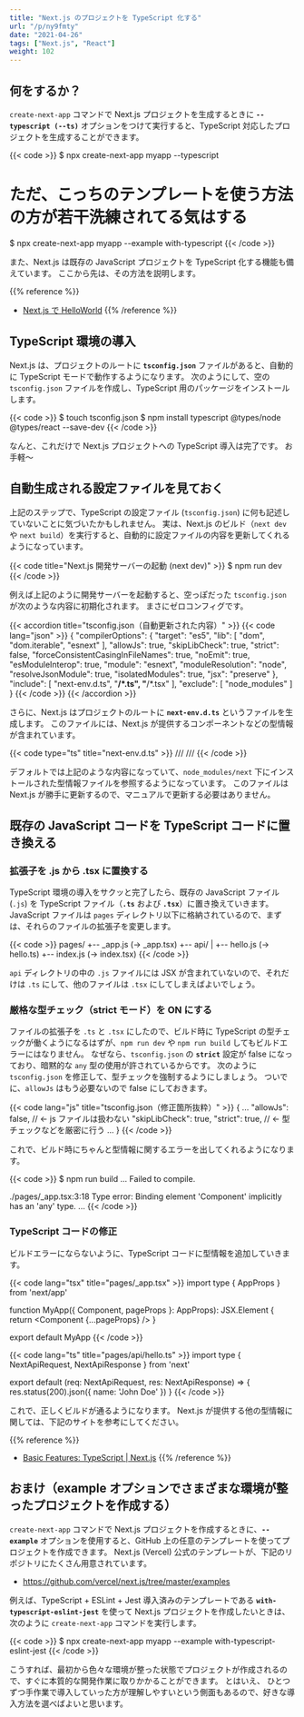 ```yaml
---
title: "Next.js のプロジェクトを TypeScript 化する"
url: "/p/ny9fmty"
date: "2021-04-26"
tags: ["Next.js", "React"]
weight: 102
---
```


何をするか？
----

`create-next-app` コマンドで Next.js プロジェクトを生成するときに __`--typescript (--ts)`__ オプションをつけて実行すると、TypeScript 対応したプロジェクトを生成することができます。

{{< code >}}
$ npx create-next-app myapp --typescript

# ただ、こっちのテンプレートを使う方法の方が若干洗練されてる気はする
$ npx create-next-app myapp --example with-typescript
{{< /code >}}

また、Next.js は既存の JavaScript プロジェクトを TypeScript 化する機能も備えています。
ここから先は、その方法を説明します。

{{% reference %}}
- [Next.js で HelloWorld](/p/ubmu3bj)
{{% /reference %}}


TypeScript 環境の導入
----

Next.js は、プロジェクトのルートに __`tsconfig.json`__ ファイルがあると、自動的に TypeScript モードで動作するようになります。
次のようにして、空の `tsconfig.json` ファイルを作成し、TypeScript 用のパッケージをインストールします。

{{< code >}}
$ touch tsconfig.json
$ npm install typescript @types/node @types/react --save-dev
{{< /code >}}

なんと、これだけで Next.js プロジェクトへの TypeScript 導入は完了です。
お手軽〜


自動生成される設定ファイルを見ておく
----

上記のステップで、TypeScript の設定ファイル (`tsconfig.json`) に何も記述していないことに気づいたかもしれません。
実は、Next.js のビルド（`next dev` や `next build`）を実行すると、自動的に設定ファイルの内容を更新してくれるようになっています。

{{< code title="Next.js 開発サーバーの起動 (next dev)" >}}
$ npm run dev
{{< /code >}}

例えば上記のように開発サーバーを起動すると、空っぽだった `tsconfig.json` が次のような内容に初期化されます。
まさにゼロコンフィグです。

{{< accordion title="tsconfig.json（自動更新された内容）" >}}
{{< code lang="json" >}}
{
  "compilerOptions": {
    "target": "es5",
    "lib": [
      "dom",
      "dom.iterable",
      "esnext"
    ],
    "allowJs": true,
    "skipLibCheck": true,
    "strict": false,
    "forceConsistentCasingInFileNames": true,
    "noEmit": true,
    "esModuleInterop": true,
    "module": "esnext",
    "moduleResolution": "node",
    "resolveJsonModule": true,
    "isolatedModules": true,
    "jsx": "preserve"
  },
  "include": [
    "next-env.d.ts",
    "**/*.ts",
    "**/*.tsx"
  ],
  "exclude": [
    "node_modules"
  ]
}
{{< /code >}}
{{< /accordion >}}

さらに、Next.js はプロジェクトのルートに __`next-env.d.ts`__ というファイルを生成します。
このファイルには、Next.js が提供するコンポーネントなどの型情報が含まれています。

{{< code type="ts" title="next-env.d.ts" >}}
/// <reference types="next" />
/// <reference types="next/types/global" />
{{< /code >}}

デフォルトでは上記のような内容になっていて、`node_modules/next` 下にインストールされた型情報ファイルを参照するようになっています。
このファイルは Next.js が勝手に更新するので、マニュアルで更新する必要はありません。


既存の JavaScript コードを TypeScript コードに置き換える
----

### 拡張子を .js から .tsx に置換する

TypeScript 環境の導入をサクッと完了したら、既存の JavaScript ファイル (`.js`) を TypeScript ファイル（__`.ts`__ および __`.tsx`__）に置き換えていきます。
JavaScript ファイルは `pages` ディレクトリ以下に格納されているので、まずは、それらのファイルの拡張子を変更します。

{{< code >}}
pages/
  +-- _app.js  (→ _app.tsx)
  +-- api/
  |     +-- hello.js  (→ hello.ts)
  +-- index.js  (→ index.tsx)
{{< /code >}}

`api` ディレクトリの中の `.js` ファイルには JSX が含まれていないので、それだけは `.ts` にして、他のファイルは `.tsx` にしてしまえばよいでしょう。

### 厳格な型チェック（strict モード）を ON にする

ファイルの拡張子を `.ts` と `.tsx` にしたので、ビルド時に TypeScript の型チェックが働くようになるはずが、`npm run dev` や `npm run build` してもビルドエラーにはなりません。
なぜなら、`tsconfig.json` の __`strict`__ 設定が false になっており、暗黙的な `any` 型の使用が許されているからです。
次のように `tsconfig.json` を修正して、型チェックを強制するようにしましょう。
ついでに、`allowJs` はもう必要ないので false にしておきます。

{{< code lang="js" title="tsconfig.json（修正箇所抜粋）" >}}
{
  ...
  "allowJs": false,  // ← js ファイルは扱わない
  "skipLibCheck": true,
  "strict": true,  // ← 型チェックなどを厳密に行う
  ...
}
{{< /code >}}

これで、ビルド時にちゃんと型情報に関するエラーを出してくれるようになります。

{{< code >}}
$ npm run build
...
Failed to compile.

./pages/_app.tsx:3:18
Type error: Binding element 'Component' implicitly has an 'any' type.
...
{{< /code >}}

### TypeScript コードの修正

ビルドエラーにならないように、TypeScript コードに型情報を追加していきます。

{{< code lang="tsx" title="pages/_app.tsx" >}}
import type { AppProps } from 'next/app'

function MyApp({ Component, pageProps }: AppProps): JSX.Element {
  return <Component {...pageProps} />
}

export default MyApp
{{< /code >}}

{{< code lang="ts" title="pages/api/hello.ts" >}}
import type { NextApiRequest, NextApiResponse } from 'next'

export default (req: NextApiRequest, res: NextApiResponse) => {
  res.status(200).json({ name: 'John Doe' })
}
{{< /code >}}

これで、正しくビルドが通るようになります。
Next.js が提供する他の型情報に関しては、下記のサイトを参考にしてください。

{{% reference %}}
- [Basic Features: TypeScript | Next.js](https://nextjs.org/docs/basic-features/typescript)
{{% /reference %}}


おまけ（example オプションでさまざまな環境が整ったプロジェクトを作成する）
----

`create-next-app` コマンドで Next.js プロジェクトを作成するときに、__`--example`__ オプションを使用すると、GitHub 上の任意のテンプレートを使ってプロジェクトを作成できます。
Next.js (Vercel) 公式のテンプレートが、下記のリポジトリにたくさん用意されています。

- https://github.com/vercel/next.js/tree/master/examples

例えば、TypeScript + ESLint + Jest 導入済みのテンプレートである __`with-typescript-eslint-jest`__ を使って Next.js プロジェクトを作成したいときは、次のように `create-next-app` コマンドを実行します。

{{< code >}}
$ npx create-next-app myapp --example with-typescript-eslint-jest
{{< /code >}}

こうすれば、最初から色々な環境が整った状態でプロジェクトが作成されるので、すぐに本質的な開発作業に取りかかることができます。
とはいえ、 ひとつずつ手作業で導入していった方が理解しやすいという側面もあるので、好きな導入方法を選べばよいと思います。

